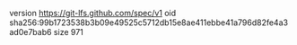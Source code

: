 version https://git-lfs.github.com/spec/v1
oid sha256:99b1723538b3b09e49525c5712db15e8ae411ebbe41a796d82fe4a3ad0e7bab6
size 971

